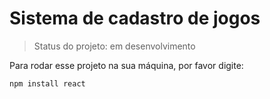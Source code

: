 <h1> Sistema de cadastro de jogos </h1>

> Status do projeto: em desenvolvimento


Para rodar esse projeto na sua máquina, por favor digite:
```
npm install react
```
